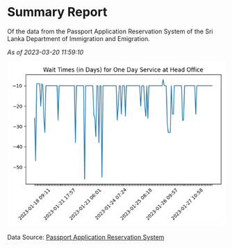 # Summary Report

Of the data from the Passport Application Reservation System of the Sri Lanka Department of Immigration and Emigration.

*As of 2023-03-20 11:59:10*

![Wait Time Chart](summary.wait_time_chart.png)

Data Source: [Passport Application Reservation System](https://eservices.immigration.gov.lk:8443/appointment/pages/reservationApplication.xhtml)